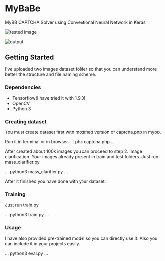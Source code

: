 # MyBaBe
MyBB CAPTCHA Solver using Conventional Neural Network in Keras

![tested image](https://raw.githubusercontent.com/xdebron/mybabe/master/test.png)

![output](https://raw.githubusercontent.com/xdebron/mybabe/master/output.png)

## Getting Started

I've uploaded two images dataset folder so that you can understand more better the structure and file naming scheme.

### Dependencies

* Tensorflow(I have tried it with 1.9.0)
* OpenCV
* Python 3

### Creating dataset

You must create dataset first with modified version of captcha.php in mybb.

Run it in terminal or in browser.
...
php captcha.php
...

After created about 100k images you can proceed to step 2. Image clarification.
Your images already present in train and test folders. Just run mass_clarifier.py

...
python3 mass_clarifier.py
...

After it finished you have done with your dataset.

### Training

Just run train.py

...
python3 train.py
...

### Usage

I have also provided pre-trained model so you can directly use it. Also you can include it in your projects easily.

...
python3 eval.py
...

